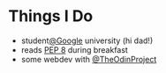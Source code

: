 # Things I Do

- student[@Google](https://twitter.com/Google) university (hi dad!)
- reads [PEP 8](http://www.python.org/dev/peps/pep-0008/) during breakfast
- some webdev with [@TheOdinProject](https://twitter.com/theodinproject)

